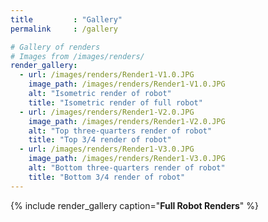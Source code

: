 ```yaml
---
title         : "Gallery"
permalink     : /gallery

# Gallery of renders
# Images from /images/renders/
render_gallery:
  - url: /images/renders/Render1-V1.0.JPG
    image_path: /images/renders/Render1-V1.0.JPG
    alt: "Isometric render of robot"
    title: "Isometric render of full robot"
  - url: /images/renders/Render1-V2.0.JPG
    image_path: /images/renders/Render1-V2.0.JPG
    alt: "Top three-quarters render of robot"
    title: "Top 3/4 render of robot"
  - url: /images/renders/Render1-V3.0.JPG
    image_path: /images/renders/Render1-V3.0.JPG
    alt: "Bottom three-quarters render of robot"
    title: "Bottom 3/4 render of robot"
---
```


<!-- Adds gallery of full robot renders -->
{% include render_gallery caption="**Full Robot Renders**" %}
